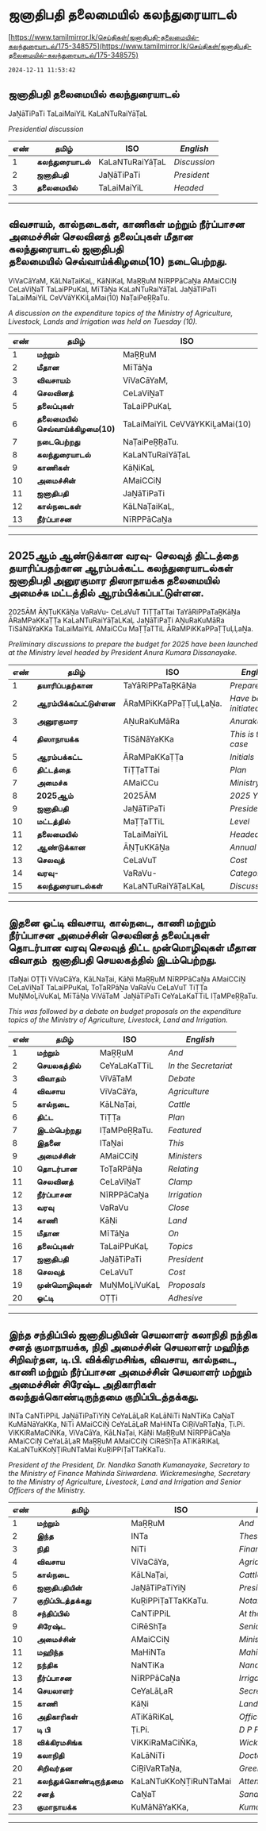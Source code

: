 # ஜனாதிபதி தலைமையில் கலந்துரையாடல்

[https://www.tamilmirror.lk/செய்திகள்/ஜனாதிபதி-தலைமையில்-கலந்துரையாடல்/175-348575](https://www.tamilmirror.lk/செய்திகள்/ஜனாதிபதி-தலைமையில்-கலந்துரையாடல்/175-348575)

`2024-12-11 11:53:42`

## ஜனாதிபதி தலைமையில் கலந்துரையாடல்

JaṈāTiPaTi TaLaiMaiYiL KaLaNTuRaiYāṬaL

*Presidential discussion*

எண்|**தமிழ்**|ISO|*English*
---|---|---|---
1|**கலந்துரையாடல்**|KaLaNTuRaiYāṬaL|*Discussion*
2|**ஜனாதிபதி**|JaṈāTiPaTi|*President*
3|**தலைமையில்**|TaLaiMaiYiL|*Headed*

---

## விவசாயம், கால்நடைகள், காணிகள் மற்றும் நீர்ப்பாசன அமைச்சின் செலவினத் தலைப்புகள் மீதான கலந்துரையாடல் ஜனாதிபதி தலைமையில் செவ்வாய்க்கிழமை(10) நடைபெற்றது.

ViVaCāYaM, KāLNaṬaiKaḶ, KāṆiKaḶ MaṞṞuM NīRPPāCaṈa AMaiCCiṈ CeLaViṈaT TaLaiPPuKaḶ MīTāṈa KaLaNTuRaiYāṬaL JaṈāTiPaTi TaLaiMaiYiL CeVVāYKKiḺaMai(10) NaṬaiPeṞṞaTu.

*A discussion on the expenditure topics of the Ministry of Agriculture, Livestock, Lands and Irrigation was held on Tuesday (10).*

எண்|**தமிழ்**|ISO|*English*
---|---|---|---
1|**மற்றும்**|MaṞṞuM|*And*
2|**மீதான**|MīTāṈa|*On*
3|**விவசாயம்**|ViVaCāYaM,|*Farming*
4|**செலவினத்**|CeLaViṈaT|*Clamp*
5|**தலைப்புகள்**|TaLaiPPuKaḶ|*Topics*
6|**தலைமையில் செவ்வாய்க்கிழமை(10)**|TaLaiMaiYiL CeVVāYKKiḺaMai(10)|*Tuesday (10)*
7|**நடைபெற்றது**|NaṬaiPeṞṞaTu.|*Held*
8|**கலந்துரையாடல்**|KaLaNTuRaiYāṬaL|*Discussion*
9|**காணிகள்**|KāṆiKaḶ|*Lands*
10|**அமைச்சின்**|AMaiCCiṈ|*Ministers*
11|**ஜனாதிபதி**|JaṈāTiPaTi|*President*
12|**கால்நடைகள்**|KāLNaṬaiKaḶ,|*Livestock*
13|**நீர்ப்பாசன**|NīRPPāCaṈa|*Irrigation*

---

## 2025ஆம் ஆண்டுக்கான வரவு- செலவுத் திட்டத்தை தயாரிப்பதற்கான ஆரம்பக்கட்ட கலந்துரையாடல்கள் ஜனாதிபதி அனுரகுமார திஸாநாயக்க தலைமையில் அமைச்சு மட்டத்தில் ஆரம்பிக்கப்பட்டுள்ளன.

2025ĀM ĀṆṬuKKāṈa VaRaVu- CeLaVuT TiṬṬaTTai TaYāRiPPaTaṞKāṈa ĀRaMPaKKaṬṬa KaLaNTuRaiYāṬaLKaḶ JaṈāTiPaTi AṈuRaKuMāRa TiSāNāYaKKa TaLaiMaiYiL AMaiCCu MaṬṬaTTiL ĀRaMPiKKaPPaṬṬuḶḶaṈa.

*Preliminary discussions to prepare the budget for 2025 have been launched at the Ministry level headed by President Anura Kumara Dissanayake.*

எண்|**தமிழ்**|ISO|*English*
---|---|---|---
1|**தயாரிப்பதற்கான**|TaYāRiPPaTaṞKāṈa|*Prepare*
2|**ஆரம்பிக்கப்பட்டுள்ளன**|ĀRaMPiKKaPPaṬṬuḶḶaṈa.|*Have been initiated*
3|**அனுரகுமார**|AṈuRaKuMāRa|*Anurakumara*
4|**திஸாநாயக்க**|TiSāNāYaKKa|*This is the case*
5|**ஆரம்பக்கட்ட**|ĀRaMPaKKaṬṬa|*Initials*
6|**திட்டத்தை**|TiṬṬaTTai|*Plan*
7|**அமைச்சு**|AMaiCCu|*Ministry*
8|**2025ஆம்**|2025ĀM|*2025 Yes*
9|**ஜனாதிபதி**|JaṈāTiPaTi|*President*
10|**மட்டத்தில்**|MaṬṬaTTiL|*Level*
11|**தலைமையில்**|TaLaiMaiYiL|*Headed*
12|**ஆண்டுக்கான**|ĀṆṬuKKāṈa|*Annual*
13|**செலவுத்**|CeLaVuT|*Cost*
14|**வரவு-**|VaRaVu-|*Category*
15|**கலந்துரையாடல்கள்**|KaLaNTuRaiYāṬaLKaḶ|*Discussions*

---

## இதனை ஒட்டி விவசாய, கால்நடை, காணி மற்றும் நீர்ப்பாசன அமைச்சின் செலவினத் தலைப்புகள் தொடர்பான வரவு செலவுத் திட்ட முன்மொழிவுகள் மீதான விவாதம்  ஜனாதிபதி செயலகத்தில் இடம்பெற்றது.

ITaṈai OṬṬi ViVaCāYa, KāLNaṬai, KāṆi MaṞṞuM NīRPPāCaṈa AMaiCCiṈ CeLaViṈaT TaLaiPPuKaḶ ToṬaRPāṈa VaRaVu CeLaVuT TiṬṬa MuṈMoḺiVuKaḶ MīTāṈa ViVāTaM  JaṈāTiPaTi CeYaLaKaTTiL IṬaMPeṞṞaTu.

*This was followed by a debate on budget proposals on the expenditure topics of the Ministry of Agriculture, Livestock, Land and Irrigation.*

எண்|**தமிழ்**|ISO|*English*
---|---|---|---
1|**மற்றும்**|MaṞṞuM|*And*
2|**செயலகத்தில்**|CeYaLaKaTTiL|*In the Secretariat*
3|**விவாதம்**|ViVāTaM |*Debate*
4|**விவசாய**|ViVaCāYa,|*Agriculture*
5|**கால்நடை**|KāLNaṬai,|*Cattle*
6|**திட்ட**|TiṬṬa|*Plan*
7|**இடம்பெற்றது**|IṬaMPeṞṞaTu.|*Featured*
8|**இதனை**|ITaṈai|*This*
9|**அமைச்சின்**|AMaiCCiṈ|*Ministers*
10|**தொடர்பான**|ToṬaRPāṈa|*Relating*
11|**செலவினத்**|CeLaViṈaT|*Clamp*
12|**நீர்ப்பாசன**|NīRPPāCaṈa|*Irrigation*
13|**வரவு**|VaRaVu|*Close*
14|**காணி**|KāṆi|*Land*
15|**மீதான**|MīTāṈa|*On*
16|**தலைப்புகள்**|TaLaiPPuKaḶ|*Topics*
17|**ஜனாதிபதி**|JaṈāTiPaTi|*President*
18|**செலவுத்**|CeLaVuT|*Cost*
19|**முன்மொழிவுகள்**|MuṈMoḺiVuKaḶ|*Proposals*
20|**ஒட்டி**|OṬṬi|*Adhesive*

---

## இந்த சந்திப்பில் ஜனாதிபதியின் செயலாளர் கலாநிதி நந்திக சனத் குமாநாயக்க, நிதி அமைச்சின் செயலாளர் மஹிந்த சிறிவர்தன, டி.பி. விக்கிரமசிங்க, விவசாய, கால்நடை, காணி மற்றும் நீர்ப்பாசன அமைச்சின் செயலாளர் மற்றும் அமைச்சின் சிரேஷ்ட அதிகாரிகள் கலந்துக்கொண்டிருந்தமை குறிப்பிடத்தக்கது.

INTa CaNTiPPiL JaṈāTiPaTiYiṈ CeYaLāḶaR KaLāNiTi NaNTiKa CaṈaT KuMāNāYaKKa, NiTi AMaiCCiṈ CeYaLāḶaR MaHiNTa CiṞiVaRTaṈa, Ṭi.Pi. ViKKiRaMaCiṄKa, ViVaCāYa, KāLNaṬai, KāṆi MaṞṞuM NīRPPāCaṈa AMaiCCiṈ CeYaLāḶaR MaṞṞuM AMaiCCiṈ CiRēShṬa ATiKāRiKaḶ KaLaNTuKKoṆṬiRuNTaMai KuṞiPPiṬaTTaKKaTu.

*President of the President, Dr. Nandika Sanath Kumanayake, Secretary to the Ministry of Finance Mahinda Siriwardena. Wickremesinghe, Secretary to the Ministry of Agriculture, Livestock, Land and Irrigation and Senior Officers of the Ministry.*

எண்|**தமிழ்**|ISO|*English*
---|---|---|---
1|**மற்றும்**|MaṞṞuM|*And*
2|**இந்த**|INTa|*These*
3|**நிதி**|NiTi|*Finance*
4|**விவசாய**|ViVaCāYa,|*Agriculture*
5|**கால்நடை**|KāLNaṬai,|*Cattle*
6|**ஜனாதிபதியின்**|JaṈāTiPaTiYiṈ|*President*
7|**குறிப்பிடத்தக்கது**|KuṞiPPiṬaTTaKKaTu.|*Notable*
8|**சந்திப்பில்**|CaNTiPPiL|*At the meeting*
9|**சிரேஷ்ட**|CiRēShṬa|*Senior*
10|**அமைச்சின்**|AMaiCCiṈ|*Ministers*
11|**மஹிந்த**|MaHiNTa|*Mahinda*
12|**நந்திக**|NaNTiKa|*Nandika*
13|**நீர்ப்பாசன**|NīRPPāCaṈa|*Irrigation*
14|**செயலாளர்**|CeYaLāḶaR|*Secretary*
15|**காணி**|KāṆi|*Land*
16|**அதிகாரிகள்**|ATiKāRiKaḶ|*Officers*
17|**டி பி**|Ṭi.Pi.|*D P P*
18|**விக்கிரமசிங்க**|ViKKiRaMaCiṄKa,|*Wickremesinghe*
19|**கலாநிதி**|KaLāNiTi|*Doctor*
20|**சிறிவர்தன**|CiṞiVaRTaṈa,|*Greenary*
21|**கலந்துக்கொண்டிருந்தமை**|KaLaNTuKKoṆṬiRuNTaMai|*Attended*
22|**சனத்**|CaṈaT|*Sanath*
23|**குமாநாயக்க**|KuMāNāYaKKa,|*Kumanayaka*

---
